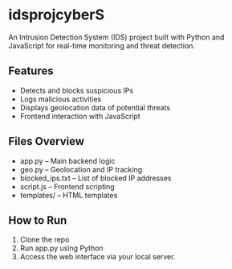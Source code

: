 # idsprojcyberS

An Intrusion Detection System (IDS) project built with Python and JavaScript for real-time monitoring and threat detection.

## Features
- Detects and blocks suspicious IPs
- Logs malicious activities
- Displays geolocation data of potential threats
- Frontend interaction with JavaScript

## Files Overview
- app.py – Main backend logic
- geo.py – Geolocation and IP tracking
- blocked_ips.txt – List of blocked IP addresses
- script.js – Frontend scripting
- templates/ – HTML templates

## How to Run
1. Clone the repo
2. Run app.py using Python
3. Access the web interface via your local server.
